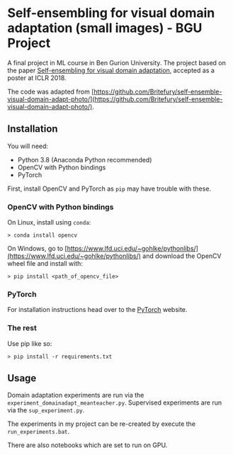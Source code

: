 # Self-ensembling for visual domain adaptation (small images) - BGU Project

A final project in ML course in Ben Gurion University. 
The project based on the paper [Self-ensembling for visual domain adaptation](https://arxiv.org/abs/1706.05208),
accepted as a poster at ICLR 2018.

The code was adapted from 
[https://github.com/Britefury/self-ensemble-visual-domain-adapt-photo/](https://github.com/Britefury/self-ensemble-visual-domain-adapt-photo/).


## Installation

You will need:

- Python 3.8 (Anaconda Python recommended)
- OpenCV with Python bindings
- PyTorch

First, install OpenCV and PyTorch as `pip` may have trouble with these.

### OpenCV with Python bindings

On Linux, install using `conda`:

```> conda install opencv```

On Windows, go to [https://www.lfd.uci.edu/~gohlke/pythonlibs/](https://www.lfd.uci.edu/~gohlke/pythonlibs/) and
download the OpenCV wheel file and install with:

```> pip install <path_of_opencv_file>```

### PyTorch

For installation instructions head over to the [PyTorch](https://pytorch.org/) website.

### The rest

Use pip like so:

```> pip install -r requirements.txt```

## Usage

Domain adaptation experiments are run via the `experiment_domainadapt_meanteacher.py`.
Supervised experiments are run via the `sup_experiment.py`.

The experiments in my project can be re-created by execute the `run_experiments.bat`.

There are also notebooks which are set to run on GPU.
